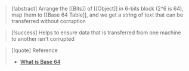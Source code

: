 >[!abstract] Arrange the [[Bits]] of [[Object]] in 6-bits block (2^6 is 64), map them to [[Base 64 Table]], and we get a string of text that can be transferred without corruption 

>[!success] Helps to ensure data that is transferred from one machine to another isn't corrupted


>[!quote] Reference
>- [What is Base 64](https://youtu.be/8qkxeZmKmOY)